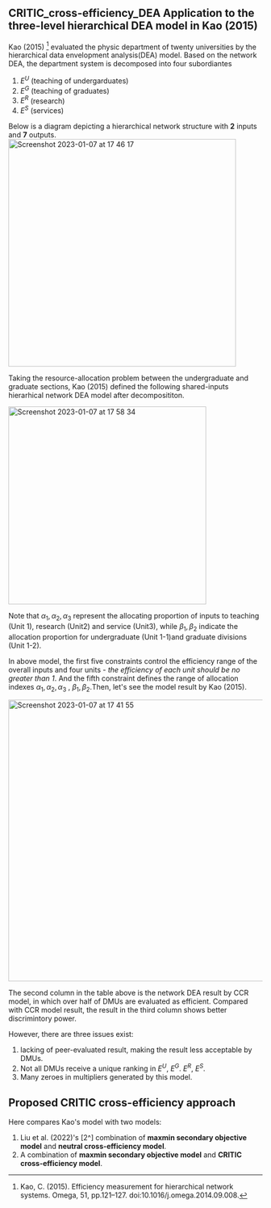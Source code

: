 ## CRITIC_cross-efficiency_DEA Application to the three-level hierarchical DEA model in Kao (2015)
Kao (2015) [^1] evaluated the physic department of twenty universities by the hierarchical data envelopment analysis(DEA) model. Based on the network DEA, the department system is 
decomposed into four subordiantes 
1. $E^{U}$ (teaching of undergarduates)
2. $E^{G}$ (teaching of graduates)
3. $E^{R}$ (research)  
4. $E^{S}$ (services)

Below is a diagram depicting a hierarchical network structure with **2** inputs and 
**7** outputs.
<img width="451" alt="Screenshot 2023-01-07 at 17 46 17" src="https://user-images.githubusercontent.com/76271974/211163720-4a1e64ba-1bba-45fd-ad84-f82cbba54af1.png">

Taking the resource-allocation problem between the undergraduate and graduate sections,
Kao (2015) defined the following shared-inputs hierarhical network DEA model after 
decomposititon.

<img width="392" alt="Screenshot 2023-01-07 at 17 58 34" src="https://user-images.githubusercontent.com/76271974/211164198-4e633dbe-6b81-4370-8470-705bf5881f60.png">

Note that $\alpha_{1},\alpha_{2},\alpha_{3}$ represent the allocating proportion of inputs 
to teaching (Unit 1), research (Unit2) and service (Unit3), while $\beta_{1}, \beta_{2}$ 
indicate the allocation proportion for undergraduate (Unit 1-1)and graduate divisions 
(Unit 1-2). 

In above model, the first five constraints control the efficiency range of the overall 
inputs and four units - _the efficiency of each unit should be no greater than 1_. And the fifth constraint defines the range of  allocation indexes $\alpha_{1},\alpha_{2},\alpha_{3}$ , $\beta_{1}, \beta_{2}$.Then, let's see the model result by Kao (2015).

<img width="558" alt="Screenshot 2023-01-07 at 17 41 55" src="https://user-images.githubusercontent.com/76271974/211163543-fc0d7cfb-2757-4721-98b4-f33599b15d48.png">

The second column in the table above is the network DEA result by CCR model, in which over
half of DMUs are evaluated as efficient. Compared with CCR model result, the result in
the third column shows better discrimintory power.

However, there are three issues exist:
1. lacking of peer-evaluated result, making the result less acceptable by DMUs.
2. Not all DMUs receive a unique ranking in $E^{U}$, $E^{G}$. $E^{R}$, $E^{S}$.
3. Many zeroes in multipliers generated by this model. 

## Proposed CRITIC cross-efficiency approach
Here compares Kao's model with two models:
1. Liu et al. (2022)'s [2^] combination of **maxmin secondary objective model** and **neutral cross-efficiency model**.
2. A combination of **maxmin secondary objective model** and **CRITIC cross-efficiency model**.



[^1]: Kao, C. (2015). Efficiency measurement for hierarchical network systems. Omega, 51, pp.121–127. doi:10.1016/j.omega.2014.09.008.
[^2]: Liu, P., Zhang, Y. and Xu, H. (2022). A neutral cross-efficiency measurement for general parallel production system. Expert Systems with Applications, 205, p.117778. doi:10.1016/j.eswa.2022.117778.![image](https://user-images.githubusercontent.com/76271974/211175510-b11d3381-6485-416c-b723-e84661e85061.png)

